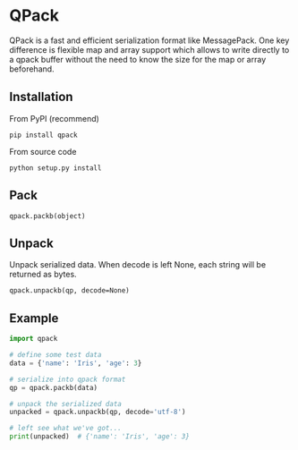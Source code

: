 QPack
=====

QPack is a fast and efficient serialization format like MessagePack.
One key difference is flexible map and array support which allows
to write directly to a qpack buffer without the need to know
the size for the map or array beforehand.


Installation
------------

From PyPI (recommend)

```
pip install qpack
```

From source code

```
python setup.py install
```

Pack
----

`qpack.packb(object)`

Unpack
----

Unpack serialized data. When decode is left None, each string
will be returned as bytes.

`qpack.unpackb(qp, decode=None)`


Example
-------

```python
import qpack

# define some test data
data = {'name': 'Iris', 'age': 3}

# serialize into qpack format
qp = qpack.packb(data)

# unpack the serialized data
unpacked = qpack.unpackb(qp, decode='utf-8')

# left see what we've got...
print(unpacked)  # {'name': 'Iris', 'age': 3}
```

